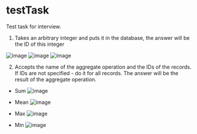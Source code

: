 # testTask
Test task for interview.

1)  Takes an arbitrary integer and puts it in the database, the answer will be the ID of this integer

![image](https://user-images.githubusercontent.com/50050960/132102510-99e08aff-17fd-459b-beff-a8d497e62ee2.png)
![image](https://user-images.githubusercontent.com/50050960/132102518-582fed4d-1a28-4e95-8023-277aafdf9335.png)
![image](https://user-images.githubusercontent.com/50050960/132102547-bf611e65-8953-4d49-82b5-0495fcd1e3ec.png)


2)  Accepts the name of the aggregate operation and the IDs of the records. If IDs are not specified - do it for all records. The answer will be the result of the aggregate operation.

* Sum
![image](https://user-images.githubusercontent.com/50050960/132102558-c0d3ded6-6366-40b6-9f47-11187cfa9f43.png)

* Mean
![image](https://user-images.githubusercontent.com/50050960/132102586-2f16c370-26f9-4d25-82ee-8697ab1eda56.png)

* Max
![image](https://user-images.githubusercontent.com/50050960/132102597-cc8b83c3-5b98-49c7-8f0e-dfa776025b1b.png)

* Min
![image](https://user-images.githubusercontent.com/50050960/132102600-78a067ad-05e2-4bd5-8cad-78a27178fa85.png)

